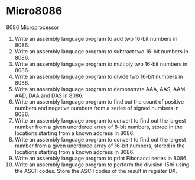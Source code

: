 # Micro8086
8086 Microprocessor
1. Write an assembly language program to add two 16-bit numbers in 8086.
2. Write an assembly language program to subtract two 16-bit numbers in 8086.
3. Write an assembly language program to multiply two 16-bit numbers in 8086.
4. Write an assembly language program to divide two 16-bit numbers in 8086.
5. Write an assembly language program to demonstrate AAA, AAS, AAM, AAD, DAA and DAS in 8086.
6. Write an assembly language program to find out the count of positive numbers and negative numbers from a series of signed numbers in 8086.
7. Write an assembly language program to convert to find out the largest number from a given unordered array of 8-bit numbers, stored in the locations starting from a known address in 8086.
8. Write an assembly language program to convert to find out the largest number from a given unordered array of 16-bit numbers, stored in the locations starting from a known address in 8086.
9. Write an assembly language program to print Fibonacci series in 8086.
10. Write an assembly language program to perform the division 15/6 using the ASCII codes. Store the ASCII codes of the result in register DX.
